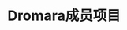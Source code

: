 # Dromara成员项目
<div id ="dromara" v-html="content"></div>

<script>
import axios from 'axios';

export default {
    data() {
        return {
            content: '',
        }
    },
    async mounted() {
        try {
            const response = await axios.get('https://x-file-storage.xuyanwu.cn/assets/link/member-project-pure.md');
            this.content = response.data;
        } catch (error) {
            console.error('Failed to fetch external markdown:', error);
        }
    }
}
</script>
